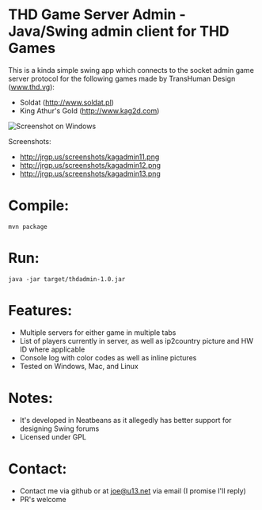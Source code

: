 # THD Game Server Admin - Java/Swing admin client for THD Games

This is a kinda simple swing app which connects to the socket admin game server protocol for the following games made by TransHuman Design (www.thd.vg):
- Soldat (http://www.soldat.pl)
- King Athur's Gold (http://www.kag2d.com)

![Screenshot on Windows](http://jrgp.us/screenshots/kagadmin12.png)

Screenshots: 
- http://jrgp.us/screenshots/kagadmin11.png
- http://jrgp.us/screenshots/kagadmin12.png
- http://jrgp.us/screenshots/kagadmin13.png

# Compile:

    mvn package

# Run:

    java -jar target/thdadmin-1.0.jar

# Features:

- Multiple servers for either game in multiple tabs
- List of players currently in server, as well as ip2country picture and HW ID where applicable
- Console log with color codes as well as inline pictures
- Tested on Windows, Mac, and Linux

# Notes:

- It's developed in Neatbeans as it allegedly has better support for designing Swing forums
- Licensed under GPL

# Contact:

- Contact me via github or at joe@u13.net via email (I promise I'll reply)
- PR's welcome
